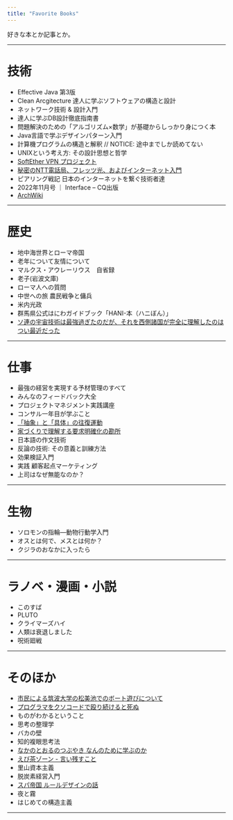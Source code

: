 ```yaml
---
title: "Favorite Books"
---
```

好きな本とか記事とか。
***
# 技術
- Effective Java 第3版
- Clean Arcgitecture 達人に学ぶソフトウェアの構造と設計
- ネットワーク技術 & 設計入門
- 達人に学ぶDB設計徹底指南書
- 問題解決のための「アルゴリズム×数学」が基礎からしっかり身につく本
- Java言語で学ぶデザインパターン入門
- 計算機プログラムの構造と解釈 // NOTICE: 途中までしか読めてない
- UNIXという考え方: その設計思想と哲学
- [SoftEther VPN プロジェクト](https://ja.softether.org/)
- [秘密のNTT電話局、フレッツ光、およびインターネット入門](https://dnobori.cyber.ipa.go.jp/ppt/download/20230610_soumu/230610%20%E8%AC%9B%E6%BC%94%20%E7%AC%AC1%E9%83%A8%20(%E7%99%BB)%20-%20%E9%85%8D%E5%B8%83%E8%B3%87%E6%96%99%E3%81%9D%E3%81%AE1%20-%20%E7%A7%98%E5%AF%86%E3%81%AE%20NTT%20%E9%9B%BB%E8%A9%B1%E5%B1%80%E3%80%81%E3%83%95%E3%83%AC%E3%83%83%E3%83%84%E5%85%89%E3%80%81%E3%82%A4%E3%83%B3%E3%82%BF%E3%83%BC%E3%83%8D%E3%83%83%E3%83%88%E5%85%A5%E9%96%80.pdf)
- ピアリング戦記 日本のインターネットを繋ぐ技術者達
- 2022年11月号 ｜ Interface – CQ出版
- [ArchWiki](https://wiki.archlinux.jp/index.php/%E3%83%A1%E3%82%A4%E3%83%B3%E3%83%9A%E3%83%BC%E3%82%B8)
***

# 歴史
- 地中海世界とローマ帝国
- 老年について友情について
- マルクス・アウレーリウス　自省録
- 老子(岩波文庫)
- ローマ人への質問
- 中世への旅 農民戦争と傭兵
- 米内光政
- 群馬県公式はにわガイドブック「HANI-本（ハニぼん）」
- [ソ連の宇宙技術は最強過ぎたのだが、それを西側諸国が完全に理解したのはつい最近だった](https://ncode.syosetu.com/n4343eh/)
***

# 仕事
- 最強の経営を実現する予材管理のすべて
- みんなのフィードバック大全
- プロジェクトマネジメント実践講座
- コンサル一年目が学ぶこと
- [「抽象」と「具体」の往復運動](https://dhbr.diamond.jp/articles/-/1420)
- [家づくりで理解する要求明確化の勘所](https://www.ipa.go.jp/archive/files/000065172.pdf)
- 日本語の作文技術
- 反論の技術: その意義と訓練方法
- 効果検証入門
- 実践 顧客起点マーケティング
- 上司はなぜ無能なのか？
***

# 生物
- ソロモンの指輪―動物行動学入門
- オスとは何で、メスとは何か？
- クジラのおなかに入ったら
***


# ラノベ・漫画・小説
- このすば
- PLUTO
- クライマーズハイ
- 人類は衰退しました
- 呪術廻戦
***

# そのほか
- [市民による筑波大学の松美池でのボート遊びについて](https://softether.hatenadiary.org/entry/20131110/p1)
- [プログラマをクソコードで殴り続けると死ぬ](https://megalodon.jp/2018-0908-1659-52/https://www.megamouth.info:443/entry/2017/08/01/083126)
- ものがわかるということ
- 思考の整理学
- バカの壁
- 知的複眼思考法
- [なかのとおるのつぶやき なんのために学ぶのか](https://www.fbs.osaka-u.ac.jp/labs/nakano/essay_020.html)
- [えび茶ゾーン - 言い残すこと](https://www.waseda.jp/inst/weekly/news/2020/06/09/75294/)
- 里山資本主義
- 脱炭素経営入門
- [スパ帝国 ルールデザインの話](http://spa-game.com/?p=4474)
- 夜と霧
- はじめての構造主義
***